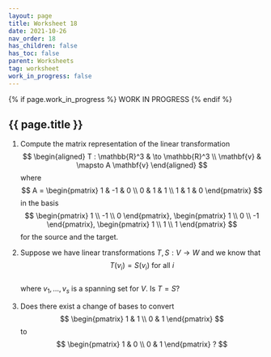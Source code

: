 ```yaml
---
layout: page
title: Worksheet 18
date: 2021-10-26
nav_order: 18
has_children: false
has_toc: false
parent: Worksheets
tag: worksheet
work_in_progress: false
---
```


{% if page.work_in_progress %}
    WORK IN PROGRESS
{% endif %}

## {{ page.title }}

1. Compute the matrix representation of the linear transformation 
$$
    \begin{aligned}
        T : \mathbb{R}^3 & \to \mathbb{R}^3 \\
        \mathbf{v} & \mapsto A \mathbf{v}
    \end{aligned}
$$
where 
$$
    A = \begin{pmatrix}
        1 & -1 & 0 \\
        0 & 1 & 1 \\
        1 & 1 & 0 
    \end{pmatrix} 
$$
in the basis
$$
    \begin{pmatrix} 
        1 \\ -1 \\ 0 
    \end{pmatrix}, 
    \begin{pmatrix}
        1 \\ 0 \\ -1
    \end{pmatrix}, 
    \begin{pmatrix}
        1 \\ 1 \\ 1 
    \end{pmatrix}
$$
for the source and the target. 

2. Suppose we have linear transformations $T,S : V \to W$ and we know that 
$$
    T(v_i) = S(v_i) ~\text{for all}~ i
$$  
where $v_1,\ldots,v_s$ is a spanning set for $V$. Is $T = S$? 

3. Does there exist a change of bases to convert 
$$
    \begin{pmatrix} 
        1 & 1 \\
        0 & 1
    \end{pmatrix} 
$$
to 
$$
    \begin{pmatrix} 
        1 & 0 \\
        0 & 1 
    \end{pmatrix} ?
$$
